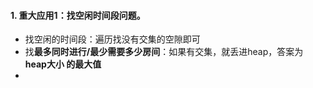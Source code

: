 #### 1. 重大应用1：找空闲时间段问题。

- 找空闲的时间段：遍历找没有交集的空隙即可
- 找**最多同时进行/最少需要多少房间**：如果有交集，就丢进heap，答案为 **heap大小 的最大值**
- 